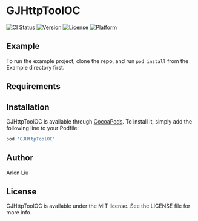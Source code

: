 # GJHttpToolOC

[![CI Status](https://img.shields.io/travis/arlenliugj@sina.cn/GJHttpToolOC.svg?style=flat)](https://travis-ci.org/arlenliugj@sina.cn/GJHttpToolOC)
[![Version](https://img.shields.io/cocoapods/v/GJHttpToolOC.svg?style=flat)](https://cocoapods.org/pods/GJHttpToolOC)
[![License](https://img.shields.io/cocoapods/l/GJHttpToolOC.svg?style=flat)](https://cocoapods.org/pods/GJHttpToolOC)
[![Platform](https://img.shields.io/cocoapods/p/GJHttpToolOC.svg?style=flat)](https://cocoapods.org/pods/GJHttpToolOC)

## Example

To run the example project, clone the repo, and run `pod install` from the Example directory first.

## Requirements

## Installation

GJHttpToolOC is available through [CocoaPods](https://cocoapods.org). To install
it, simply add the following line to your Podfile:

```ruby
pod 'GJHttpToolOC'
```

## Author

Arlen Liu

## License

GJHttpToolOC is available under the MIT license. See the LICENSE file for more info.
